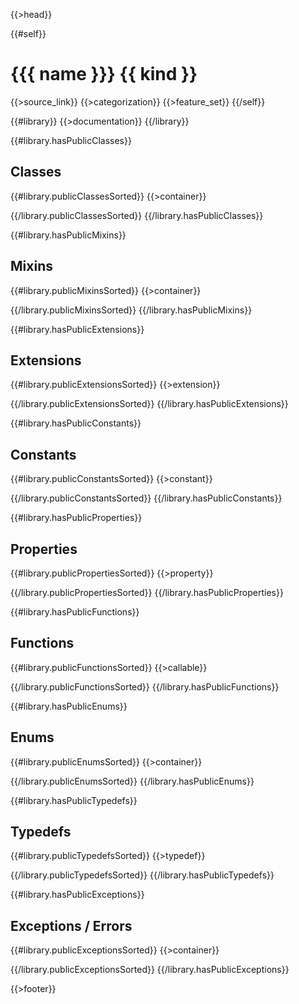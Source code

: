 {{>head}}

{{#self}}
# {{{ name }}} {{ kind }}

{{>source_link}}
{{>categorization}}
{{>feature_set}}
{{/self}}

{{#library}}
{{>documentation}}
{{/library}}

{{#library.hasPublicClasses}}
## Classes

{{#library.publicClassesSorted}}
{{>container}}

{{/library.publicClassesSorted}}
{{/library.hasPublicClasses}}

{{#library.hasPublicMixins}}
## Mixins

{{#library.publicMixinsSorted}}
{{>container}}

{{/library.publicMixinsSorted}}
{{/library.hasPublicMixins}}

{{#library.hasPublicExtensions}}
## Extensions

{{#library.publicExtensionsSorted}}
{{>extension}}

{{/library.publicExtensionsSorted}}
{{/library.hasPublicExtensions}}

{{#library.hasPublicConstants}}
## Constants

{{#library.publicConstantsSorted}}
{{>constant}}

{{/library.publicConstantsSorted}}
{{/library.hasPublicConstants}}

{{#library.hasPublicProperties}}
## Properties

{{#library.publicPropertiesSorted}}
{{>property}}

{{/library.publicPropertiesSorted}}
{{/library.hasPublicProperties}}

{{#library.hasPublicFunctions}}
## Functions

{{#library.publicFunctionsSorted}}
{{>callable}}

{{/library.publicFunctionsSorted}}
{{/library.hasPublicFunctions}}

{{#library.hasPublicEnums}}
## Enums

{{#library.publicEnumsSorted}}
{{>container}}

{{/library.publicEnumsSorted}}
{{/library.hasPublicEnums}}

{{#library.hasPublicTypedefs}}
## Typedefs

{{#library.publicTypedefsSorted}}
{{>typedef}}

{{/library.publicTypedefsSorted}}
{{/library.hasPublicTypedefs}}

{{#library.hasPublicExceptions}}
## Exceptions / Errors

{{#library.publicExceptionsSorted}}
{{>container}}

{{/library.publicExceptionsSorted}}
{{/library.hasPublicExceptions}}

{{>footer}}
